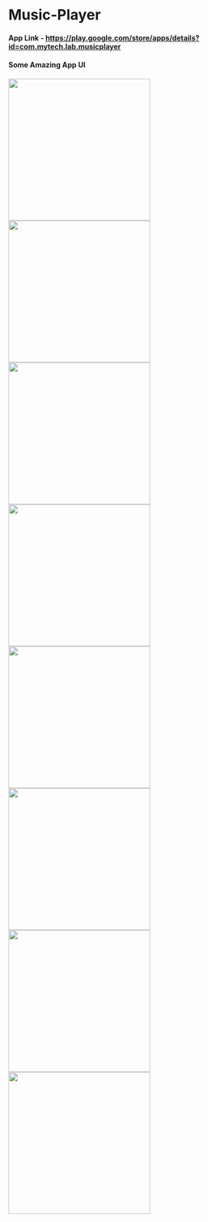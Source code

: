 # Music-Player

#### App Link - <b>https://play.google.com/store/apps/details?id=com.mytech.lab.musicplayer</b>

#### Some Amazing App UI
<img src="https://user-images.githubusercontent.com/21356408/44230601-34b37d00-a1b9-11e8-8223-d2bb5f6cf9da.png" width="280"/> <img src="https://user-images.githubusercontent.com/21356408/44230603-34b37d00-a1b9-11e8-80f9-b351a1546886.png" width="280"/>
<img src="https://user-images.githubusercontent.com/21356408/44230601-34b37d00-a1b9-11e8-8223-d2bb5f6cf9da.png" width="280"/>
<br>
<img src="https://user-images.githubusercontent.com/21356408/44230600-341ae680-a1b9-11e8-8a43-b30b7530d4b3.png" width="280"/>
<img src="https://user-images.githubusercontent.com/21356408/44230605-354c1380-a1b9-11e8-8bce-444fe9a3fa93.png" width="280"/>
<img src="https://user-images.githubusercontent.com/21356408/44230616-3715d700-a1b9-11e8-8eb3-e6b426330c63.png" width="280"/>
<br>
<img src="https://user-images.githubusercontent.com/21356408/44230612-367d4080-a1b9-11e8-84df-294e1b052098.png" width="280"/>
<img src="https://user-images.githubusercontent.com/21356408/44230608-35e4aa00-a1b9-11e8-8445-1d2dcc434869.png" width="280"/>



